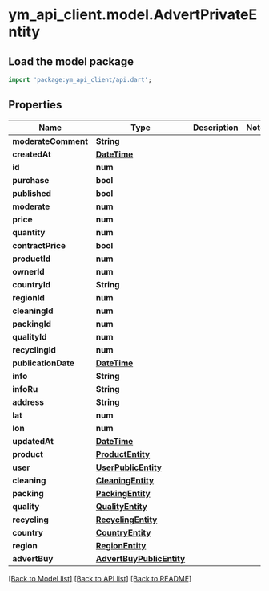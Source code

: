 # ym_api_client.model.AdvertPrivateEntity

## Load the model package
```dart
import 'package:ym_api_client/api.dart';
```

## Properties
Name | Type | Description | Notes
------------ | ------------- | ------------- | -------------
**moderateComment** | **String** |  | 
**createdAt** | [**DateTime**](DateTime.md) |  | 
**id** | **num** |  | 
**purchase** | **bool** |  | 
**published** | **bool** |  | 
**moderate** | **num** |  | 
**price** | **num** |  | 
**quantity** | **num** |  | 
**contractPrice** | **bool** |  | 
**productId** | **num** |  | 
**ownerId** | **num** |  | 
**countryId** | **String** |  | 
**regionId** | **num** |  | 
**cleaningId** | **num** |  | 
**packingId** | **num** |  | 
**qualityId** | **num** |  | 
**recyclingId** | **num** |  | 
**publicationDate** | [**DateTime**](DateTime.md) |  | 
**info** | **String** |  | 
**infoRu** | **String** |  | 
**address** | **String** |  | 
**lat** | **num** |  | 
**lon** | **num** |  | 
**updatedAt** | [**DateTime**](DateTime.md) |  | 
**product** | [**ProductEntity**](ProductEntity.md) |  | 
**user** | [**UserPublicEntity**](UserPublicEntity.md) |  | 
**cleaning** | [**CleaningEntity**](CleaningEntity.md) |  | 
**packing** | [**PackingEntity**](PackingEntity.md) |  | 
**quality** | [**QualityEntity**](QualityEntity.md) |  | 
**recycling** | [**RecyclingEntity**](RecyclingEntity.md) |  | 
**country** | [**CountryEntity**](CountryEntity.md) |  | 
**region** | [**RegionEntity**](RegionEntity.md) |  | 
**advertBuy** | [**AdvertBuyPublicEntity**](AdvertBuyPublicEntity.md) |  | 

[[Back to Model list]](../README.md#documentation-for-models) [[Back to API list]](../README.md#documentation-for-api-endpoints) [[Back to README]](../README.md)


